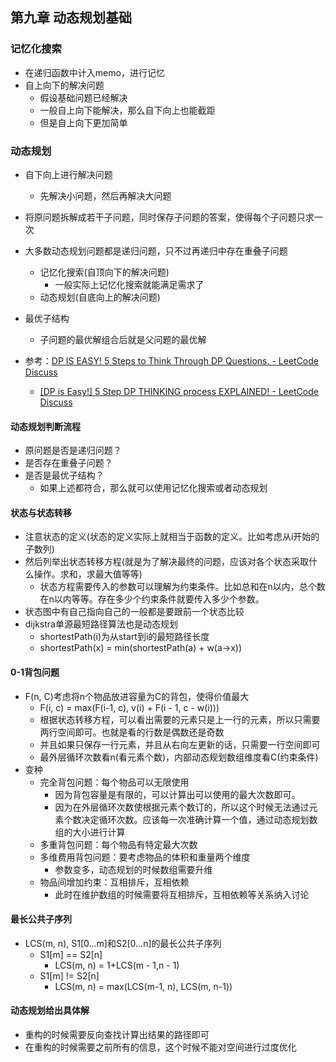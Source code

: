 ## 第九章 动态规划基础

### 记忆化搜索

- 在递归函数中计入memo，进行记忆
- 自上向下的解决问题
  - 假设基础问题已经解决
  - 一般自上向下能解决，那么自下向上也能截距
  - 但是自上向下更加简单

### 动态规划

- 自下向上进行解决问题
  - 先解决小问题，然后再解决大问题

- 将原问题拆解成若干子问题，同时保存子问题的答案，使得每个子问题只求一次

- 大多数动态规划问题都是递归问题，只不过再递归中存在重叠子问题
  - 记忆化搜索(自顶向下的解决问题)
    - 一般实际上记忆化搜索就能满足需求了
  - 动态规划(自底向上的解决问题)

- 最优子结构
  - 子问题的最优解组合后就是父问题的最优解

- 参考：[DP IS EASY! 5 Steps to Think Through DP Questions. - LeetCode Discuss](https://leetcode.com/problems/target-sum/discuss/455024/DP-IS-EASY!-5-Steps-to-Think-Through-DP-Questions.)
  - [[DP is Easy!] 5 Step DP THINKING process EXPLAINED! - LeetCode Discuss](https://leetcode.com/problems/form-largest-integer-with-digits-that-add-up-to-target/discuss/654490/dp-is-easy-5-step-dp-thinking-process-explained)

#### 动态规划判断流程

- 原问题是否是递归问题？
- 是否存在重叠子问题？
- 是否是最优子结构？
  - 如果上述都符合，那么就可以使用记忆化搜索或者动态规划

#### 状态与状态转移
- 注意状态的定义(状态的定义实际上就相当于函数的定义。比如考虑从i开始的子数列)
- 然后列举出状态转移方程(就是为了解决最终的问题，应该对各个状态采取什么操作。求和，求最大值等等)
  - 状态方程需要传入的参数可以理解为约束条件。比如总和在n以内，总个数在n以内等等。存在多少个约束条件就要传入多少个参数。
- 状态图中有自己指向自己的一般都是要跟前一个状态比较
- dijkstra单源最短路径算法也是动态规划
  - shortestPath(i)为从start到i的最短路径长度
  - shortestPath(x) = min(shortestPath(a) + w(a->x))

#### 0-1背包问题
- F(n, C)考虑将n个物品放进容量为C的背包，使得价值最大
  - F(i, c) = max(F(i-1, c), v(i) + F(i - 1, c - w(i)))
  - 根据状态转移方程，可以看出需要的元素只是上一行的元素，所以只需要两行空间即可。也就是看的行数是偶数还是奇数
  - 并且如果只保存一行元素，并且从右向左更新的话，只需要一行空间即可
  - 最外层循环次数看n(看元素个数)，内部动态规划数组维度看C(约束条件)
- 变种
  - 完全背包问题：每个物品可以无限使用
    - 因为背包容量是有限的，可以计算出可以使用的最大次数即可。
    - 因为在外层循环次数使根据元素个数订的，所以这个时候无法通过元素个数决定循环次数。应该每一次准确计算一个值，通过动态规划数组的大小进行计算
  - 多重背包问题：每个物品有特定最大次数
  - 多维费用背包问题：要考虑物品的体积和重量两个维度
    - 参数变多，动态规划的时候数组需要升维
  - 物品间增加约束：互相排斥，互相依赖
    - 此时在维护数组的时候需要将互相排斥，互相依赖等关系纳入讨论


#### 最长公共子序列
- LCS(m, n), S1\[0...m]和S2\[0...n]的最长公共子序列
  - S1\[m] == S2\[n]
    - LCS(m, n) = 1+LCS(m - 1,n - 1)
  - S1\[m] != S2\[n]
    - LCS(m, n) = max(LCS(m-1, n), LCS(m, n-1))

#### 动态规划给出具体解
- 重构的时候需要反向查找计算出结果的路径即可
- 在重构的时候需要之前所有的信息，这个时候不能对空间进行过度优化

